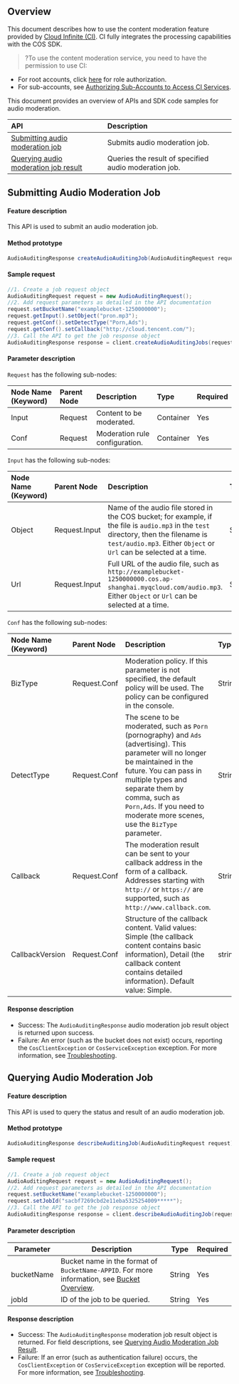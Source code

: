 ## Overview
This document describes how to use the content moderation feature provided by [Cloud Infinite (CI)](https://www.tencentcloud.com/document/product/1045). CI fully integrates the processing capabilities with the COS SDK.

>?To use the content moderation service, you need to have the permission to use CI:
- For root accounts, click [here](https://console.cloud.tencent.com/cam/role/grant?roleName=CI_QCSRole&policyName=QcloudCOSDataFullControl,QcloudAccessForCIRole,QcloudPartAccessForCIRole&principal=eyJzZXJ2aWNlIjoiY2kucWNsb3VkLmNvbSJ9&serviceType=%E6%95%B0%E6%8D%AE%E4%B8%87%E8%B1%A1&s_url=https%3A%2F%2Fconsole.cloud.tencent.com%2Fci) for role authorization.
- For sub-accounts, see [Authorizing Sub-Accounts to Access CI Services](https://intl.cloud.tencent.com/document/product/1045/33450).

This document provides an overview of APIs and SDK code samples for audio moderation.

| API | Description |
| :----------------------------------------------------------- | :------------------------- |
|[Submitting audio moderation job](https://intl.cloud.tencent.com/document/product/436/48262) | Submits audio moderation job.   |
|[Querying audio moderation job result](https://intl.cloud.tencent.com/document/product/436/48263)  | Queries the result of specified audio moderation job. |


## Submitting Audio Moderation Job

#### Feature description

This API is used to submit an audio moderation job.

#### Method prototype

```java
AudioAuditingResponse createAudioAuditingJob(AudioAuditingRequest request);
```

#### Sample request

```java
//1. Create a job request object
AudioAuditingRequest request = new AudioAuditingRequest();
//2. Add request parameters as detailed in the API documentation
request.setBucketName("examplebucket-1250000000");
request.getInput().setObject("pron.mp3");
request.getConf().setDetectType("Porn,Ads");
request.getConf().setCallback("http://cloud.tencent.com/");
//3. Call the API to get the job response object
AudioAuditingResponse response = client.createAudioAuditingJobs(request);
```


#### Parameter description

`Request` has the following sub-nodes:

| Node Name (Keyword) | Parent Node | Description | Type | Required |
| :----------------- | :------ | :------------- | :-------- | :------- |
| Input | Request | Content to be moderated. | Container | Yes |
| Conf | Request | Moderation rule configuration. | Container | Yes |

`Input` has the following sub-nodes:

| Node Name (Keyword) | Parent Node | Description | Type | Required |
| :----------------- | :------------ | :----------------------------------------------------------- | :----- | :------- |
| Object | Request.Input | Name of the audio file stored in the COS bucket; for example, if the file is `audio.mp3` in the `test` directory, then the filename is `test/audio.mp3`. Either `Object` or `Url` can be selected at a time. | String | No |
| Url | Request.Input | Full URL of the audio file, such as `http://examplebucket-1250000000.cos.ap-shanghai.myqcloud.com/audio.mp3`. Either `Object` or `Url` can be selected at a time. | String | No |

`Conf` has the following sub-nodes:

| Node Name (Keyword) | Parent Node | Description | Type | Required |
| :----------------- | :----------- | :----------------------------------------------------------- | :----- | :------- |
| BizType            | Request.Conf | Moderation policy. If this parameter is not specified, the default policy will be used. The policy can be configured in the console. | String | No |
| DetectType | Request.Conf | The scene to be moderated, such as `Porn` (pornography) and `Ads` (advertising). This parameter will no longer be maintained in the future. You can pass in multiple types and separate them by comma, such as `Porn,Ads`. If you need to moderate more scenes, use the `BizType` parameter. | String | No |
| Callback | Request.Conf | The moderation result can be sent to your callback address in the form of a callback. Addresses starting with `http://` or `https://` are supported, such as `http://www.callback.com`.  | String | No |
| CallbackVersion | Request.Conf | Structure of the callback content. Valid values: Simple (the callback content contains basic information), Detail (the callback content contains detailed information). Default value: Simple. | string | No |

#### Response description

- Success: The `AudioAuditingResponse` audio moderation job result object is returned upon success.
- Failure: An error (such as the bucket does not exist) occurs, reporting the `CosClientException` or `CosServiceException` exception. For more information, see [Troubleshooting](https://intl.cloud.tencent.com/document/product/436/31537).



## Querying Audio Moderation Job

#### Feature description
This API is used to query the status and result of an audio moderation job.

#### Method prototype

```java
AudioAuditingResponse describeAuditingJob(AudioAuditingRequest request);
```

#### Sample request

```java
//1. Create a job request object
AudioAuditingRequest request = new AudioAuditingRequest();
//2. Add request parameters as detailed in the API documentation
request.setBucketName("examplebucket-1250000000");
request.setJobId("sacbf7269cbd2e11eba5325254009*****");
//3. Call the API to get the job response object
AudioAuditingResponse response = client.describeAudioAuditingJob(request);
```

#### Parameter description

| Parameter | Description | Type | Required |
| ---------- | ------------------------------------------------------------ | ------ |-----|
| bucketName | Bucket name in the format of `BucketName-APPID`. For more information, see [Bucket Overview](https://intl.cloud.tencent.com/document/product/436/13312). | String | Yes |
| jobId | ID of the job to be queried. | String | Yes |

#### Response description

- Success: The `AudioAuditingResponse` moderation job result object is returned. For field descriptions, see [Querying Audio Moderation Job Result](https://intl.cloud.tencent.com/document/product/436/48263).
- Failure: If an error (such as authentication failure) occurs, the `CosClientException` or `CosServiceException` exception will be reported. For more information, see [Troubleshooting](https://intl.cloud.tencent.com/document/product/436/31537).


